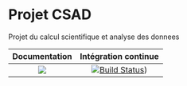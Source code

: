 # Projet CSAD
Projet du calcul scientifique et analyse des donnees


| **Documentation** | **Intégration continue** 
|:-----------------:|:------------------------:
| [![](https://img.shields.io/badge/docs-dev-blue.svg)](https://mathn7.github.io/Projet-CSAD/dev) |[![Build Status](https://travis-ci.com/mathn7/Projet-CSAD.svg?branch=master)](https://travis-ci.com/mathn7/Projet-CSAD))|

